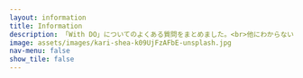 ```yaml
---
layout: information
title: Information
description: 「With DO」についてのよくある質問をまとめました。<br>他にわからないことがあれば、お問い合わせよりお気軽にどうぞ。
image: assets/images/kari-shea-k09UjFzAFbE-unsplash.jpg
nav-menu: false
show_tile: false
---
```

